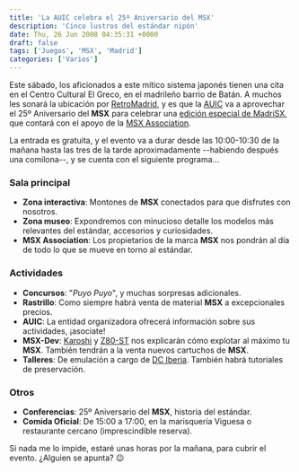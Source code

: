 ```yaml
---
title: 'La AUIC celebra el 25º Aniversario del MSX'
description: 'Cinco lustros del estándar nipón'
date: Thu, 26 Jun 2008 04:35:31 +0000
draft: false
tags: ['Juegos', 'MSX', 'Madrid']
categories: ['Varios']
---
```


Este sábado, los aficionados a este mítico sistema japonés tienen una cita en el Centro Cultural El Greco, en el madrileño barrio de Batán. A muchos les sonará la ubicación por [RetroMadrid](/retromadrid-2008-maquinas-viejas-y-producciones-nuevas/), y es que la [AUIC](http://www.auic.es/) va a aprovechar el 25º Aniversario del **MSX** para celebrar una [edición especial de MadriSX](http://www.madrisx.org/madrisx25.htm), que contará con el apoyo de la [MSX Association](http://eur.msxa.org/).

La entrada es gratuita, y el evento va a durar desde las 10:00-10:30 de la mañana hasta las tres de la tarde aproximadamente --habiendo después una comilona--, y se cuenta con el siguiente programa...

### Sala principal

*   **Zona interactiva**: Montones de **MSX** conectados para que disfrutes con nosotros.
*   **Zona museo**: Expondremos con minucioso detalle los modelos más relevantes del estándar, accesorios y curiosidades.
*   **MSX Association**: Los propietarios de la marca **MSX** nos pondrán al día de todo lo que se mueve en torno al estándar.

### Actividades

*   **Concursos**: "_Puyo Puyo_", y muchas sorpresas adicionales.
*   **Rastrillo**: Como siempre habrá venta de material **MSX** a excepcionales precios.
*   **AUIC**: La entidad organizadora ofrecerá información sobre sus actividades, ¡asociate!
*   **MSX-Dev**: [Karoshi](http://www.karoshicorp.com/) y [Z80-ST](http://z80st-software.blogspot.com/) nos explicarán cómo explotar al máximo tu **MSX**. También tendrán a la venta nuevos cartuchos de **MSX**.
*   **Talleres**: De emulación a cargo de [DC Iberia](http://www.dciberia.net/). También habrá tutoriales de preservación.

### Otros

*   **Conferencias**: 25º Aniversario del **MSX**, historia del estándar.
*   **Comida Oficial**: De 15:00 a 17:00, en la marisquería Viguesa o restaurante cercano (imprescindible reserva).

Si nada me lo impide, estaré unas horas por la mañana, para cubrir el evento. ¿Alguien se apunta? :wink: